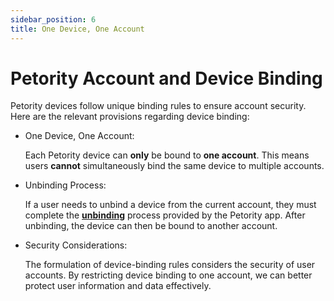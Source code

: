 ```yaml
---
sidebar_position: 6
title: One Device, One Account
---
```


# Petority Account and Device Binding
Petority devices follow unique binding rules to ensure account security. Here are the relevant provisions regarding device binding:

+ One Device, One Account: 

	Each Petority device can **only** be bound to **one account**. This means users **cannot** simultaneously bind the same device to multiple accounts.

+ Unbinding Process: 

	If a user needs to unbind a device from the current account, they must complete the **[unbinding](/docs/petority/devices/unbinding)** process provided by the Petority app. After unbinding, the device can then be bound to another account.

+ Security Considerations: 

	The formulation of device-binding rules considers the security of user accounts. By restricting device binding to one account, we can better protect user information and data effectively.